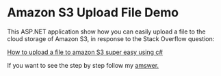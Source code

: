 # Amazon S3 Upload File Demo

This ASP.NET application show how you can easily upload a file to the cloud storage of Amazon S3, in response to the Stack Overflow question:

[How to upload a file to amazon S3 super easy using c#](https://stackoverflow.com/questions/25814972/how-to-upload-a-file-to-amazon-s3-super-easy-using-c-sharp)

If you want to see the step by step follow my [amswer.](https://stackoverflow.com/a/41382560/2958543)